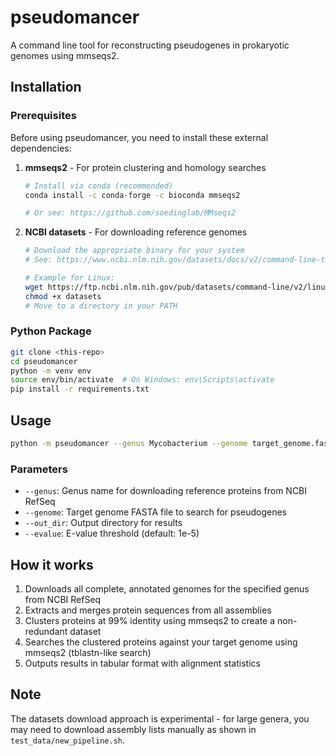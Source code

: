 # pseudomancer

A command line tool for reconstructing pseudogenes in prokaryotic genomes using mmseqs2.

## Installation

### Prerequisites

Before using pseudomancer, you need to install these external dependencies:

1. **mmseqs2** - For protein clustering and homology searches
   ```bash
   # Install via conda (recommended)
   conda install -c conda-forge -c bioconda mmseqs2
   
   # Or see: https://github.com/soedinglab/MMseqs2
   ```

2. **NCBI datasets** - For downloading reference genomes
   ```bash
   # Download the appropriate binary for your system
   # See: https://www.ncbi.nlm.nih.gov/datasets/docs/v2/command-line-tools/download-and-install/
   
   # Example for Linux:
   wget https://ftp.ncbi.nlm.nih.gov/pub/datasets/command-line/v2/linux-amd64/datasets
   chmod +x datasets
   # Move to a directory in your PATH
   ```

### Python Package

```bash
git clone <this-repo>
cd pseudomancer
python -m venv env
source env/bin/activate  # On Windows: env\Scripts\activate
pip install -r requirements.txt
```

## Usage

```bash
python -m pseudomancer --genus Mycobacterium --genome target_genome.fasta --out_dir results/
```

### Parameters

- `--genus`: Genus name for downloading reference proteins from NCBI RefSeq
- `--genome`: Target genome FASTA file to search for pseudogenes  
- `--out_dir`: Output directory for results
- `--evalue`: E-value threshold (default: 1e-5)

## How it works

1. Downloads all complete, annotated genomes for the specified genus from NCBI RefSeq
2. Extracts and merges protein sequences from all assemblies
3. Clusters proteins at 99% identity using mmseqs2 to create a non-redundant dataset
4. Searches the clustered proteins against your target genome using mmseqs2 (tblastn-like search)
5. Outputs results in tabular format with alignment statistics

## Note

The datasets download approach is experimental - for large genera, you may need to download assembly lists manually as shown in `test_data/new_pipeline.sh`.

